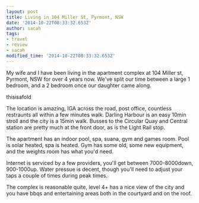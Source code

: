 ```yaml
---
layout: post
title: Living in 104 Miller St, Pyrmont, NSW
date: '2014-10-22T08:33:32.653Z'
author: sacah
tags:
- travel
- review
- sacah
modified_time: '2014-10-22T08:33:32.653Z'
---
```


My wife and I have been living in the apartment complex at 104 Miller st, Pyrmont, NSW for over 4 years now. We've split our time between a large 1 bedroom, and a 2 bedroom once our daughter came along.

thisisafold

The location is amazing, IGA across the road, post office, countless restraunts all within a few minutes walk. Darling Harbour is an easy 10min stroll and the city is a 15min walk. Busses to the Circular Quay and Central station are pretty much at the front door, as is the Light Rail stop.

The apartment has an indoor pool, spa, suana, gym and games room. Pool is solar heated, spa is heated. Gym has some old, some new equipment, and the weights room has what you'd need.

Internet is serviced by a few providers, you'll get between 7000-8000down, 900-1000up. Water pressue is decent, though you'll need to adjust your taps a couple of times during peak times.

The complex is reasonable quite, level 4+ has a nice view of the city and you have bbqs and entertaining areas both in the courtyard and on the roof.

